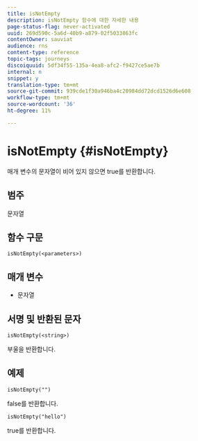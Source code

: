 ```yaml
---
title: isNotEmpty
description: isNotEmpty 함수에 대한 자세한 내용
page-status-flag: never-activated
uuid: 269d590c-5a6d-40b9-a879-02f5033863fc
contentOwner: sauviat
audience: rns
content-type: reference
topic-tags: journeys
discoiquuid: 5df34f55-135a-4ea8-afc2-f9427ce5ae7b
internal: n
snippet: y
translation-type: tm+mt
source-git-commit: 939cde1f30a946ba4c20984dd72dcd1526d6e608
workflow-type: tm+mt
source-wordcount: '36'
ht-degree: 11%

---
```



# isNotEmpty {#isNotEmpty}

매개 변수의 문자열이 비어 있지 않으면 true를 반환합니다.

## 범주

문자열

## 함수 구문

`isNotEmpty(<parameters>)`

## 매개 변수

* 문자열

## 서명 및 반환된 문자

`isNotEmpty(<string>)`

부울을 반환합니다.

## 예제

`isNotEmpty("")`

false를 반환합니다.

`isNotEmpty("hello")`

true를 반환합니다.
